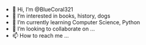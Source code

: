 - 👋 Hi, I’m @BlueCoral321
- 👀 I’m interested in books, history, dogs
- 🌱 I’m currently learning Computer Science, Python
- 💞️ I’m looking to collaborate on ...
- 📫 How to reach me ...

<!---
BlueCoral321/BlueCoral321 is a ✨ special ✨ repository because its `README.md` (this file) appears on your GitHub profile.
You can click the Preview link to take a look at your changes.
--->
